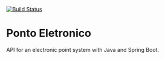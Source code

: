 [![Build Status](https://travis-ci.org/carlosalbt/ponto-eletronico-api.svg?branch=master)](https://travis-ci.org/carlosalbt/ponto-eletronico-api)
# Ponto Eletronico
API for an electronic point system with Java and Spring Boot.
